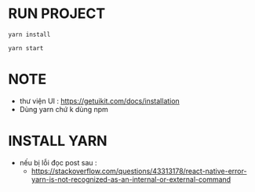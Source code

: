 # RUN PROJECT
```
yarn install
```
```
yarn start
```
# NOTE
- thư viện UI : https://getuikit.com/docs/installation
- Dùng yarn chứ k dùng npm
# INSTALL YARN 
- nếu bị lỗi đọc post sau :
    - https://stackoverflow.com/questions/43313178/react-native-error-yarn-is-not-recognized-as-an-internal-or-external-command